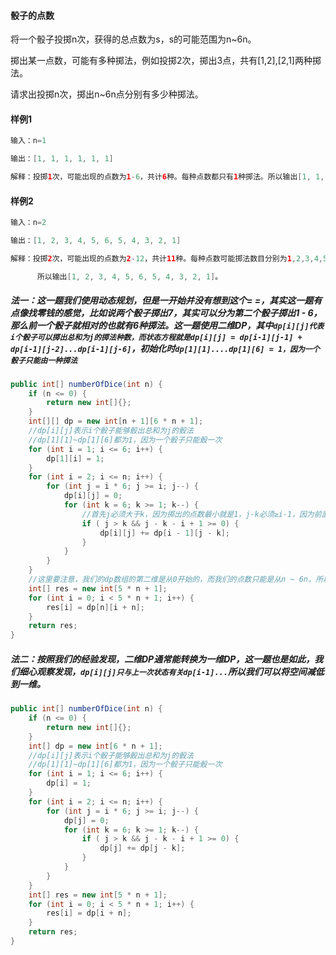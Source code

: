 #### 骰子的点数

将一个骰子投掷n次，获得的总点数为s，s的可能范围为n~6n。

掷出某一点数，可能有多种掷法，例如投掷2次，掷出3点，共有[1,2],[2,1]两种掷法。

请求出投掷n次，掷出n~6n点分别有多少种掷法。

#### 样例1

```java
输入：n=1

输出：[1, 1, 1, 1, 1, 1]

解释：投掷1次，可能出现的点数为1-6，共计6种。每种点数都只有1种掷法。所以输出[1, 1, 1, 1, 1, 1]。
```

#### 样例2

```java
输入：n=2

输出：[1, 2, 3, 4, 5, 6, 5, 4, 3, 2, 1]

解释：投掷2次，可能出现的点数为2-12，共计11种。每种点数可能掷法数目分别为1,2,3,4,5,6,5,4,3,2,1。

      所以输出[1, 2, 3, 4, 5, 6, 5, 4, 3, 2, 1]。
```

<!--more-->



##### 法一：这一题我们使用动态规划，但是一开始并没有想到这个= =，其实这一题有点像找零钱的感觉，比如说两个骰子掷出7，其实可以分为第二个骰子掷出1 - 6，那么前一个骰子就相对的也就有6种掷法。这一题使用二维DP，其中`dp[i][j]代表i个骰子可以掷出总和为j的掷法种数，而状态方程就是dp[i][j] = dp[i-1][j-1] + dp[i-1][j-2]...dp[i-1][j-6]`，初始化时`dp[1][1]....dp[1][6] = 1，因为一个骰子只能由一种掷法 `

```java
public int[] numberOfDice(int n) {
    if (n <= 0) {
        return new int[]{};
    }
    int[][] dp = new int[n + 1][6 * n + 1];
    //dp[i][j]表示i个骰子能够骰出总和为j的骰法
    //dp[1][1]~dp[1][6]都为1，因为一个骰子只能骰一次
    for (int i = 1; i <= 6; i++) {
        dp[1][i] = 1;
    }
    for (int i = 2; i <= n; i++) {
        for (int j = i * 6; j >= i; j--) {
            dp[i][j] = 0;
            for (int k = 6; k >= 1; k--) {
                //首先j必须大于k，因为掷出的点数最小就是1，j-k必须≥i-1，因为前面是骰子数，后面是点数.点数肯定≥骰子数
                if ( j > k && j - k - i + 1 >= 0) {
                    dp[i][j] += dp[i - 1][j - k];
                }
            }
        }
    }
    //这里要注意，我们的dp数组的第二维是从0开始的，而我们的点数只能是从n ~ 6n，所以要把这些去掉
    int[] res = new int[5 * n + 1];
    for (int i = 0; i < 5 * n + 1; i++) {
        res[i] = dp[n][i + n];
    }
    return res;
}
```

##### 法二：按照我们的经验发现，二维DP通常能转换为一维DP，这一题也是如此，我们细心观察发现，`dp[i][j]只与上一次状态有关dp[i-1]...`所以我们可以将空间减低到一维。

```java
public int[] numberOfDice(int n) {
    if (n <= 0) {
        return new int[]{};
    }
    int[] dp = new int[6 * n + 1];
    //dp[i][j]表示i个骰子能够骰出总和为j的骰法
    //dp[1][1]~dp[1][6]都为1，因为一个骰子只能骰一次
    for (int i = 1; i <= 6; i++) {
        dp[i] = 1;
    }
    for (int i = 2; i <= n; i++) {
        for (int j = i * 6; j >= i; j--) {
            dp[j] = 0;
            for (int k = 6; k >= 1; k--) {
                if ( j > k && j - k - i + 1 >= 0) {
                    dp[j] += dp[j - k];
                }
            }
        }
    }
    int[] res = new int[5 * n + 1];
    for (int i = 0; i < 5 * n + 1; i++) {
        res[i] = dp[i + n];
    }
    return res;
}
```

